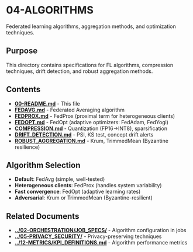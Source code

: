 # 04-ALGORITHMS

Federated learning algorithms, aggregation methods, and optimization techniques.

## Purpose

This directory contains specifications for FL algorithms, compression techniques, drift detection, and robust aggregation methods.

## Contents

- [**00-README.md**](00-README.md) - This file
- [**FEDAVG.md**](FEDAVG.md) - Federated Averaging algorithm
- [**FEDPROX.md**](FEDPROX.md) - FedProx (proximal term for heterogeneous clients)
- [**FEDOPT.md**](FEDOPT.md) - FedOpt (adaptive optimizers: FedAdam, FedYogi)
- [**COMPRESSION.md**](COMPRESSION.md) - Quantization (FP16→INT8), sparsification
- [**DRIFT_DETECTION.md**](DRIFT_DETECTION.md) - PSI, KS test, concept drift alerts
- [**ROBUST_AGGREGATION.md**](ROBUST_AGGREGATION.md) - Krum, TrimmedMean (Byzantine resilience)

## Algorithm Selection

- **Default**: FedAvg (simple, well-tested)
- **Heterogeneous clients**: FedProx (handles system variability)
- **Fast convergence**: FedOpt (adaptive learning rates)
- **Adversarial**: Krum or TrimmedMean (Byzantine-resilient)

## Related Documents

- [**../02-ORCHESTRATION/JOB_SPECS/**](../02-ORCHESTRATION/JOB_SPECS/) -  Algorithm configuration in jobs
- [**../05-PRIVACY_SECURITY/**](../05-PRIVACY_SECURITY/) -  Privacy-preserving techniques
- [**../12-METRICS/KPI_DEFINITIONS.md**](../12-METRICS/KPI_DEFINITIONS.md) - Algorithm performance metrics
